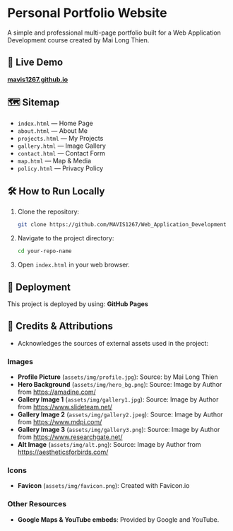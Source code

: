# Personal Portfolio Website

A simple and professional multi-page portfolio built for a Web Application Development course created by Mai Long Thien.

## 🚀 Live Demo

**[mavis1267.github.io](https://mavis1267.github.io/)**

## 🗺️ Sitemap

- `index.html` — Home Page
- `about.html` — About Me
- `projects.html` — My Projects
- `gallery.html` — Image Gallery
- `contact.html` — Contact Form
- `map.html` — Map & Media
- `policy.html` — Privacy Policy

## 🛠️ How to Run Locally

1.  Clone the repository:
    ```bash
    git clone https://github.com/MAVIS1267/Web_Application_Development
    ```
2.  Navigate to the project directory:
    ```bash
    cd your-repo-name
    ```
3.  Open `index.html` in your web browser.

## 🚀 Deployment

This project is deployed by using: **GitHub Pages**

## 🎨 Credits & Attributions

- Acknowledges the sources of external assets used in the project:

### Images

- **Profile Picture** (`assets/img/profile.jpg`): Source: by Mai Long Thien
- **Hero Background** (`assets/img/hero_bg.png`): Source: Image by Author from https://amadine.com/
- **Gallery Image 1** (`assets/img/gallery1.jpg`): Source: Image by Author from https://www.slideteam.net/
- **Gallery Image 2** (`assets/img/gallery2.jpeg`): Source: Image by Author from https://www.mdpi.com/
- **Gallery Image 3** (`assets/img/gallery3.png`): Source: Image by Author from https://www.researchgate.net/
- **Alt Image** (`assets/img/alt.png`): Source: Image by Author from https://aestheticsforbirds.com/

### Icons

- **Favicon** (`assets/img/favicon.png`): Created with Favicon.io

### Other Resources

- **Google Maps & YouTube embeds**: Provided by Google and YouTube.
